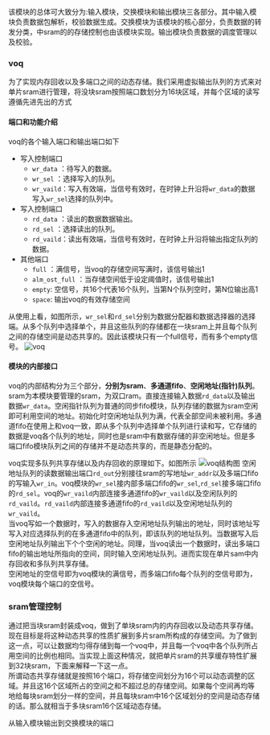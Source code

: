 
该模块的总体可大致分为:输入模块，交换模块和输出模块三各部分。其中输入模块负责数据包解析，校验数据生成。交换模块为该模块的核心部分，负责数据的转发分类，中sram的的存储控制也由该模块实现。输出模块负责数据的调度管理以及校验。

### **voq**
为了实现内存回收以及多端口之间的动态存储。我们采用虚拟输出队列的方式来对单片sram进行管理，将没块sram按照端口数划分为16块区域，并每个区域的读写遵循先进先出的方式  
#### 端口和功能介绍

voq的各个输入端口和输出端口如下

- 写入控制端口
    - ` wr_data ` ：待写入的数据。
    - ` wr_sel ` ：选择写入的队列。
    - ` wr_vaild `：写入有效端，当信号有效时，在时钟上升沿将`wr_data`的数据写入`wr_sel`选择的队列中。
- 写入控制端口
    - ` rd_data ` ：读出的数据数据输出。
    - ` rd_sel ` ：选择读出的队列。
    - ` rd_vaild `：读出有效端，当信号有效时，在时钟上升沿将输出指定队列的数据。
- 其他端口
    - `full` ：满信号，当voq的存储空间写满时，该信号输出1
    - `alm_ost_full` ：当存储空间低于设定阈值时，该信号输出1
    - `empty`: 空信号，共16个代表16个队列，当第N个队列空时，第N位输出高1
    - `space`: 输出voq的有效存储空间

从使用上看，如图所示，`wr_sel`和`rd_sel`分别为数据分配器和数据选择器的选择端。从多个队列中选择单个，并且这些队列的存储都在一块sram上并且每个队列之间的存储空间是动态共享的。因此该模块只有一个full信号，而有多个empty信号。
![voq](/home/dv/verilog/switching_unit/draw/voq.png)

#### 模块的内部接口        

voq的内部结构分为三个部分，**分别为sram**、**多通道fifo**、**空闲地址(指针)队列**。sram为本模块要管理的sram，为双口ram。直接连接输入数据`rd_data`以及输出数据`wr_data`。空闲指针队列为普通的同步fifo模块，队列存储的数据为sram空闲即可利用空间的地址。初始化时空闲地址队列为满，代表全部空间未被利用。多通道fifo在使用上和voq一致，即从多个队列中选择单个队列进行读和写，它存储的数据是voq各个队列的地址，同时也是sram中有数据存储的非空闲地址。但是多端口fifo模块队列之间的存储并不是动态共享的，而是静态分配的。

voq实现多队列共享存储以及内存回收的原理如下。如图所示
![voq结构图](/home/dv/verilog/switching_unit/draw/voq结构图.png)
空闲地址队列的读数据输出端口`rd_out`分别接往sram的写地址`wr_addr`以及多端口fifo的写输入`wr_in`。voq模块的`wr_sel`接内部多端口fifo的`wr_sel`,`rd_sel`接多端口fifo的`rd_sel`。voq的`wr_vaild`内部连接多通道fifo的`wr_vaild`以及空闲队列的`rd_vaild`。`rd_vaild`内部连接多通道fifo的`rd_vaild`以及空闲地址队列的`wr_vaild`。  
当voq写如一个数据时，写入的数据存入空闲地址队列输出的地址，同时该地址写写入对应选择队列的在多通道fifo中的队列，即该队列的地址队列。当数据写入后空闲地址队列输出下个个空闲的地址。同理，当voq读出一个数据时，读出多端口fifo的输出地址所指向的空间，同时输入空闲地址队列。进而实现在单片sam中内存回收和多队列共享存储。  
空闲地址的空信号即为voq模块的满信号，而多端口fifo每个队列的空信号即为，voq模块每个端口的空信号。

### sram管理控制

通过把当块sram封装成voq，做到了单块sram内的内存回收以及动态共享存储。现在目标是将这种动态共享的性质扩展到多片sram所构成的存储空间。为了做到这一点，可以让数据均匀得存储到每一个voq中，并且每一个voq中各个队列所占用空间的比例也相同。当实现上面这种情况，就把单片sram的共享缓存特性扩展到32块sram，下面来解释一下这一点。  
所谓动态共享存储就是按照16个端口，将存储空间划分为16个可以动态调整的区域。并且这16个区域所占的空间之和不超过总的存储空间。如果每个空间再均等地给每块sram划分一样的空间，并且每块sram中16个区域划分的空间是动态存储的话。那么就相当于多块sram16个区域动态存储。

从输入模块输出到交换模块的端口

